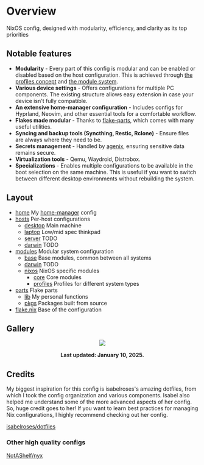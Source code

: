 # Overview

NixOS config, designed with modularity, efficiency, and clarity as its top priorities

## Notable features

- **Modularity** - Every part of this config is modular and can be enabled or disabled based on the host configuration. This is achieved through [the profiles concept](modules/nixos/profiles/) and [the module system](modules/base/options/).
- **Various device settings** - Offers configurations for multiple PC components. The existing structure allows easy extension in case your device isn't fully compatible.
- **An extensive home-manager configuration** - Includes configs for Hyprland, Neovim, and other essential tools for a comfortable workflow.
- **Flakes made modular** - Thanks to [flake-parts](https://flake.parts/), which comes with many useful utilities.
- **Syncing and backup tools (Syncthing, Restic, Rclone)** - Ensure files are always where they need to be.
- **Secrets management** - Handled by [agenix](https://github.com/ryantm/agenix), ensuring sensitive data remains secure.
- **Virtualization tools** - Qemu, Waydroid, Distrobox.
- **Specializations** - Enables multiple configurations to be available in the boot selection on the same machine. This is useful if you want to switch between different desktop environments without rebuilding the system.

## Layout

- [home](home) My [home-manager](https://github.com/nix-community/home-manager) config
- [hosts](hosts) Per-host configurations
  - [desktop](hosts/desktop/) Main machine
  - [laptop](hosts/laptop/) Low/mid spec thinkpad
  - [server](hosts/server/) TODO
  - [darwin](hosts/darwin/) TODO
- [modules](modules) Modular system configuration
  - [base](modules/base/) Base modules, common between all systems
  - [darwin](modules/nixos/) TODO
  - [nixos](modules/nixos/) NixOS specific modules
    - [core](modules/nixos/core/) Core modules
    - [profiles](modules/nixos/profiles/) Profiles for different system types
- [parts](parts) Flake parts
  - [lib](parts/lib/) My personal functions
  - [pkgs](parts/pkgs/) Packages built from source
- [flake.nix](flake.nix) Base of the configuration

## Gallery

<p align="center">
  <img src="./.github/assets/screenshots/desktop1.png" style="margin-bottom: 15px;"/> <br>
   <b>Last updated: January 10, 2025.</b>
</p>

## Credits

My biggest inspiration for this config is isabelroses's amazing dotfiles, from which I took the config organization and various components. Isabel also helped me understand some of the more advanced aspects of her config.
So, huge credit goes to her! If you want to learn best practices for managing Nix configurations, I highly recommend checking out her config.

[isabelroses/dotfiles](https://github.com/isabelroses/dotfiles)

### Other high quality configs

[NotAShelf/nyx](https://github.com/NotAShelf/nyx)
